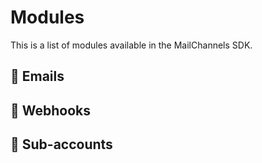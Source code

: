 <script setup>
import { VPButton } from 'vitepress/theme'
</script>

# Modules

This is a list of modules available in the MailChannels SDK.

## 📧 Emails

<!-- @include: modules/emails.md#description -->

<VPButton href="/modules/emails" text="Read documentation" theme="alt" style="text-decoration:none" />

## 📢 Webhooks

<!-- @include: modules/webhooks.md#description -->

<VPButton href="/modules/webhooks" text="Read documentation" theme="alt" style="text-decoration:none" />

## 🪪 Sub-accounts

<!-- @include: modules/sub-accounts.md#description -->

<VPButton href="/modules/sub-accounts" text="Read documentation" theme="alt" style="text-decoration:none" />
